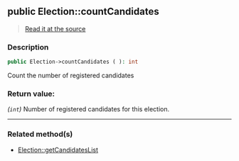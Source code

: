 ## public Election::countCandidates

> [Read it at the source](https://github.com/julien-boudry/Condorcet/blob/master/src/ElectionProcess/CandidatesProcess.php#L37)

### Description    

```php
public Election->countCandidates ( ): int
```

Count the number of registered candidates
    

### Return value:   

*(`int`)* Number of registered candidates for this election.


---------------------------------------

### Related method(s)      

* [Election::getCandidatesList](/Docs/ApiReferences/Election%20Class/public%20Election--getCandidatesList.md)    
